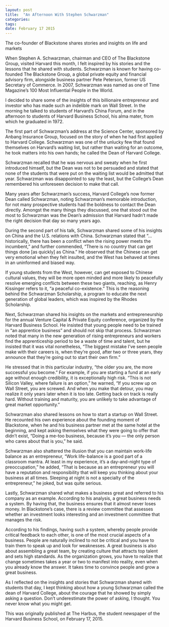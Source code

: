 ```yaml
---
layout: post
title:  "An Afternoon With Stephen Schwarzman"
categories: 
tags: 
date: February 17 2015
---
```


The co-founder of Blackstone shares stories and insights on life and markets

When Stephen A. Schwarzman, chairman and CEO of The Blackstone Group, visited Harvard this month, I felt inspired by his stories and the lessons that he shared with students. Schwarzman is known for having co-founded The Blackstone Group, a global private equity and financial advisory firm, alongside business partner Pete Peterson, former US Secretary of Commerce. In 2007, Schwarzman was named as one of Time Magazine’s 100 Most Influential People in the World.

I decided to share some of the insights of this billionaire entrepreneur and investor who has made such an indelible mark on Wall Street. In the morning he talked to students of Harvard’s China Forum, and in the afternoon to students of Harvard Business School, his alma mater, from which he graduated in 1972.

The first part of Schwarzman’s address at the Science Center, sponsored by Anbang Insurance Group, focused on the story of when he had first applied to Harvard College. Schwarzman was one of the unlucky few that found themselves on Harvard’s waiting list, but rather than waiting for an outcome, he took matters into his own hands; he called the Dean of Harvard College.

Schwarzman recalled that he was nervous and sweaty when he first introduced himself, but the Dean was not to be persuaded and stated that none of the students that were put on the waiting list would be admitted that year. Schwarzman was disappointed to say the least, but the College’s Dean remembered his unforeseen decision to make that call.

Many years after Schwarzman’s success, Harvard College’s now former Dean called Schwarzman, noting Schwarzman’s memorable introduction, for not many prospective students had the boldness to contact the Dean directly. Amongst the many things they discussed, one that stood out the most to Schwarzman was the Dean’s admission that Harvard hadn’t made the right decision that day so many years ago.

During the second part of his talk, Schwarzman shared some of his insights on China and the U.S. relations with China. Schwarzman stated that “…historically, there has been a conflict when the rising power meets the incumbent,” and further commended, “There is no country that can get things done [as quickly] as China.” He observed that the Chinese can get very emotional when they felt insulted, and the West has behaved at times in an uninformed and biased way.

If young students from the West, however, can get exposed to Chinese cultural values, they will be more open minded and more likely to peacefully resolve emerging conflicts between these two giants, reaching, as Henry Kissinger refers to it, “a peaceful co-existence.” This is the reasoning behind the Schwarzman Scholarship, a program to educate the next generation of global leaders, which was inspired by the Rhodes Scholarship.

Next, Schwarzman shared his insights on the markets and entrepreneurship for the annual Venture Capital & Private Equity conference, organized by the Harvard Business School. He insisted that young people need to be trained in “an apprentice business” and should not skip that process. Schwarzman noted that many in the new generation of rising entrepreneurs and workers find the apprenticeship period to be a waste of time and talent, but he insisted that it was vital nonetheless, “The biggest mistake I’ve seen people make with their careers is, when they’re good, after two or three years, they announce that they’re going out to start their own firm.”

He stressed that in this particular industry, “the older you are, the more successful you become.” For example, if you are starting a fund at an early age without enough credibility, it is exceptionally high risk. “This is not Silicon Valley, where failure is an option,” he warned, “If you screw up on Wall Street, you are screwed. And when you make that detour, you may realize it only years later when it is too late. Getting back on track is really hard. Without training and maturity, you are unlikely to take advantage of great market opportunity.”

Schwarzman also shared lessons on how to start a startup on Wall Street. He recounted his own experience about the founding moment of Blackstone, when he and his business partner met at the same hotel at the beginning, and kept asking themselves what they were going to offer that didn’t exist, “Doing a me-too business, because it’s you — the only person who cares about that is you,” he said.

Schwarzman also shattered the illusion that you can maintain work-life balance as an entrepreneur, “Work life-balance is a good part of a classroom mantra. At least in my experience, it’s a day-and-night type of preoccupation,” he added, “That is because as an entrepreneur you will have a reputation and responsibility that will keep you thinking about your business at all times. Sleeping at night is not a specialty of the entrepreneur,” he joked, but was quite serious.

Lastly, Schwarzman shared what makes a business great and referred to his company as an example. According to his analysis, a great business needs a system. By having that, the business ensures that it almost never loses money. In Blackstone’s case, there is a review committee that assesses whether an investment looks interesting and an investment committee that manages the risk.

According to his findings, having such a system, whereby people provide critical feedback to each other, is one of the most crucial aspects of a business. People are naturally inclined to not be critical and you have to train them to speak up and look for weaknesses. A great business is also about assembling a great team, by creating culture that attracts top talent and sets high standards. As the organization grows, you have to realize that change sometimes takes a year or two to manifest into reality, even when you already know the answer. It takes time to convince people and grow a great business.

As I reflected on the insights and stories that Schwarzman shared with students that day, I kept thinking about how a young Schwarzman called the dean of Harvard College, about the courage that he showed by simply asking a question. Don’t underestimate the power of asking, I thought. You never know what you might get.

This was originally published at The Harbus, the student newspaper of the Harvard Business School, on February 17, 2015.
